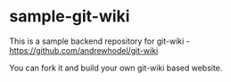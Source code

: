 sample-git-wiki
==============

This is a sample backend repository for git-wiki - https://github.com/andrewhodel/git-wiki

You can fork it and build your own git-wiki based website.
